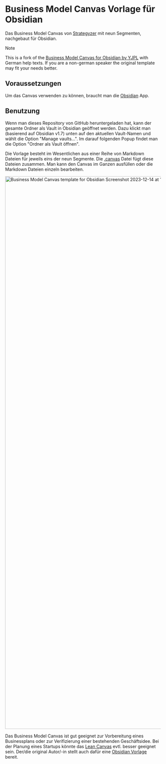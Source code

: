 # Business Model Canvas Vorlage für Obsidian

Das Business Model Canvas von [Strategyzer](https://www.strategyzer.com/library/the-business-model-canvas) mit neun Segmenten, nachgebaut für Obsidian.

> [!NOTE]
> This is a fork of the [Business Model Canvas for Obsidian by YJPL](https://github.com/YJPL/business-model-canvas-for-obsidian) with German help texts. If you are a non-german speaker the original template may fit your needs better.

## Voraussetzungen

Um das Canvas verwenden zu können, braucht man die [Obsidian](https://obsidian.md) App.

## Benutzung

Wenn man dieses Repository von GitHub heruntergeladen hat, kann der gesamte Ordner als Vault in Obsidian geöffnet werden. Dazu klickt man (basierend auf Obsidian v1.7) unten auf den aktuellen Vault-Namen und wählt die Option "Manage vaults...". Im darauf folgenden Popup findet man die Option "Ordner als Vault öffnen".

Die Vorlage besteht im Wesentlichen aus einer Reihe von Markdown Dateien für jeweils eins der neun Segmente. Die [.canvas](Obsidian%20Business%20Model%20Canvas.canvas) Datei fügt diese Dateien zusammen. Man kann den Canvas im Ganzen ausfüllen oder die Markdown Dateien einzeln bearbeiten.

<img width="1792" alt="Business Model Canvas template for Obsidian Screenshot 2023-12-14 at 12 26 32" src="https://github.com/YJPL/business-model-canvas-for-obsidian/assets/26725821/2f0c3529-caa8-4617-99d9-09ab41243cac">

Das Business Model Canvas ist gut geeignet zur Vorbereitung eines Businessplans oder zur Verifizierung einer bestehenden Geschäftsidee.
Bei der Planung eines Startups könnte das [Lean Canvas](https://gruenderplattform.de/unternehmen-gruenden/lean-canvas) evtl. besser geeignet sein. Der/die original Autor/-in stellt auch dafür eine [Obsidian Vorlage](https://github.com/YJPL/lean-canvas-for-obsidian) bereit.
